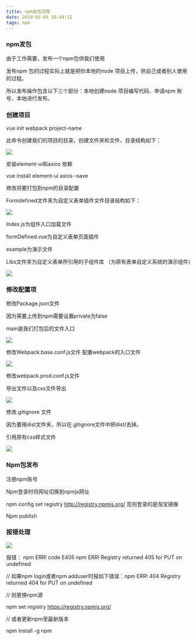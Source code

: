 ```yaml
---
title: npm发包流程
date: 2019-03-05 18:44:12
tags: npm
---
```

### npm发包
由于工作需要，发布一个npm包供我们使用

发布npm 包的过程实际上就是把你本地的node 项目上传，供自己或者别人使用的过程。

所以发布操作包含以下三个部分：本地创建node 项目编写代码、申请npm 账号、本地进行发布。

### 创建项目

vue init webpack project-name

此命令创建我们的项目的目录，创建文件夹和文件，目录结构如下：
 
<!-- more -->

![](https://raw.githubusercontent.com/chen-Devin/img-folder/master/2452.png)

安装element-ui和axios 依赖

vue install element-ui axios –save


修改将要打包到npm的目录配置

Formdefined文件夹为自定义表单插件文件目录结构如下：

![](https://raw.githubusercontent.com/chen-Devin/img-folder/master/245242452.png)
 
Index.js为组件入口加载文件

formDefined.vue为自定义表单页面插件

example为演示文件

Libs文件夹为自定义表单所引用的子组件库 （为原有表单自定义系统的演示组件）
 
![](https://raw.githubusercontent.com/chen-Devin/img-folder/master/2758277827.png)



### 修改配置项
修改Package.json文件

因为需要上传到npm需要设置private为false

main是我们打包后的文件入口
 
![](https://raw.githubusercontent.com/chen-Devin/img-folder/master/578%E6%A8%A1%E5%85%B7.png)

修改Webpack.base.conf.js文件
配置webpack的入口文件
 
![](https://raw.githubusercontent.com/chen-Devin/img-folder/master/rtyjtyjzz.png)

修改webpack.prod.conf.js文件

导出文件以及css文件导出
 

![](https://raw.githubusercontent.com/chen-Devin/img-folder/master/ryujmfy25.png)

修改.gitignore 文件

因为要用dist文件夹，所以在.gitignore文件中把dist/去掉。

引用原有css样式文件
 
![](https://raw.githubusercontent.com/chen-Devin/img-folder/master/dtyjdtjy.png)


### Npm包发布

注册npm账号

Npm登录时将网址切换到npmjs网址

npm config set registry http://registry.npmjs.org/  否则登录的是淘宝镜像

Npm publish 


### 报错处理
 
![](https://raw.githubusercontent.com/chen-Devin/img-folder/master/rsthrhrsh.png)

报错：
npm ERR! code E405
npm ERR! Registry returned 405 for PUT on undefined


// 如果npm login或者npm adduser时报如下错误：npm ERR! 404 Registry returned 404 for PUT on undefined

// 则更换npm源

npm set registry https://registry.npmjs.org/

// 或者更新npm至最新版本

npm install -g npm
